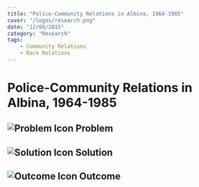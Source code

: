 ```yaml
---
title: "Police-Community Relations in Albina, 1964-1985"
cover: "/logos/research.png"
date: "12/09/2015"
category: "Research"
tags:
    - Community Relations
    - Race Relations
---
```


# Police-Community Relations in Albina, 1964-1985

## ![Problem Icon](https://github.com/google/material-design-icons/raw/master/alert/1x_web/ic_error_outline_black_48dp.png "Problem") Problem

## ![Solution Icon](https://github.com/google/material-design-icons/raw/master/action/1x_web/ic_lightbulb_outline_black_48dp.png "Solution") Solution

## ![Outcome Icon](https://github.com/google/material-design-icons/raw/master/action/1x_web/ic_view_list_black_48dp.png "Outcome") Outcome

